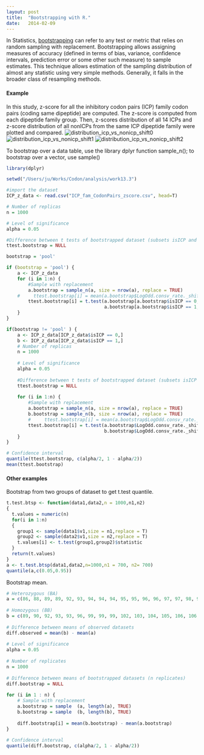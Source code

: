 ```yaml
---
layout: post
title:  "Bootstrapping with R."
date:   2014-02-09
---
```


 In Statistics, [bootstrapping][1] can refer to any test or metric that relies on random sampling with replacement. 
 Bootstrapping allows assigning measures of accuracy (defined in terms of bias, variance, 
 confidence intervals, prediction error or some other such measure) to sample estimates.
 This technique allows estimation of the sampling distribution of almost any statistic using very simple methods. 
 Generally, it falls in the broader class of resampling methods.

#### Example  
In this study, z-score for all the inhibitory codon pairs (ICP) family codon pairs (coding same dipeptide) are computed. 
The z-score is computed from each dipeptide family group. Then, z-scores distribution of all 14 ICPs and 
z-score distribution of all nonICPs from the same ICP dipeptide family were plotted and compared.
![distribution_icp_vs_nonicp_shift0][2]
![distribution_icp_vs_nonicp_shift1][3]
![distribution_icp_vs_nonicp_shift2][4]


To bootstrap over a data table, use the library dplyr function sample_n(); to bootstrap over a vector, use sample()

```r
library(dplyr)

setwd("/Users/ju/Works/Codon/analysis/work13.3")

#import the dataset
ICP_z_data <- read.csv("ICP_fam_CodonPairs_zscore.csv", head=T)

# Number of replicas
n = 1000

# Level of significance
alpha = 0.05

#Difference between t tests of bootstrapped dataset (subsets isICP and noICP)
ttest.bootstrap = NULL

bootstrap = 'pool'

if (bootstrap = 'pool') {
    a <- ICP_z_data
    for (i in 1:n) {
        #Sample with replacement
        a.bootstrap = sample_n(a, size = nrow(a), replace = TRUE)
    #     ttest.bootstrap[i] = mean(a.bootstrap$LogOdd.consv_rate._shift0)
        ttest.bootstrap[i] = t.test(a.bootstrap[a.bootstrap$isICP == 0, ]$LogOdd.consv_rate._shift0, 
                                    a.bootstrap[a.bootstrap$isICP == 1, ]$LogOdd.consv_rate._shift0)$statistic
    }
}

if(bootstrap != 'pool' ) {
    a <- ICP_z_data[ICP_z_data$isICP == 0,]
    b <- ICP_z_data[ICP_z_data$isICP == 1,]
    # Number of replicas
    n = 1000
    
    # Level of significance
    alpha = 0.05
    
    #Difference between t tests of bootstrapped dataset (subsets isICP and noICP)
    ttest.bootstrap = NULL
    
    for (i in 1:n) {
        #Sample with replacement
        a.bootstrap = sample_n(a, size = nrow(a), replace = TRUE)
        b.bootstrap = sample_n(b, size = nrow(a), replace = TRUE)
        #     ttest.bootstrap[i] = mean(a.bootstrap$LogOdd.consv_rate._shift0)
        ttest.bootstrap[i] = t.test(a.bootstrap$LogOdd.consv_rate._shift0, 
                                    b.bootstrap$LogOdd.consv_rate._shift0)$statistic
    }
}

# Confidence interval
quantile(ttest.bootstrap, c(alpha/2, 1 - alpha/2))
mean(ttest.bootstrap)

```




#### Other examples  
Bootstrap from two groups of dataset to get t.test quantile.  

```r
t.test.btsp <- function(data1,data2,n = 1000,n1,n2)
{
  t.values = numeric(n)
  for(i in 1:n)
  {
    group1 <- sample(data1$v1,size = n1,replace = T)
    group2 <- sample(data2$v1,size = n2,replace = T)
    t.values[i] <- t.test(group1,group2)$statistic
  }
  return(t.values)
}
a <- t.test.btsp(data1,data2,n=1000,n1 = 700, n2= 700)
quantile(a,c(0.05,0.95))
```

Bootstrap mean.

```r
# Heterozygous (BA)
a = c(86, 88, 89, 89, 92, 93, 94, 94, 94, 95, 95, 96, 96, 97, 97, 98, 98, 99, 99, 101, 106, 107, 110, 113, 116, 118)
 
# Homozygous (BB)
b = c(89, 90, 92, 93, 93, 96, 99, 99, 99, 102, 103, 104, 105, 106, 106, 107, 108, 108, 110, 110, 112, 114, 116, 116)
 
# Difference between means of observed datasets
diff.observed = mean(b) - mean(a)
 
# Level of significance
alpha = 0.05
 
# Number of replicates
n = 1000
 
# Difference between means of bootstrapped datasets (n replicates)
diff.bootstrap = NULL
 
for (i in 1 : n) {
    # Sample with replacement
    a.bootstrap = sample  (a, length(a), TRUE)
    b.bootstrap = sample  (b, length(b), TRUE)
 
    diff.bootstrap[i] = mean(b.bootstrap) - mean(a.bootstrap)
}
 
# Confidence interval
quantile(diff.bootstrap, c(alpha/2, 1 - alpha/2))
```

[1]:http://en.wikipedia.org/wiki/Bootstrapping_(statistics)
[2]:https://dl.dropboxusercontent.com/u/3637996/github_pages/post_2014-02-09-R_bootstrap/ICP_z_score_hist_shift0.png
[3]:https://dl.dropboxusercontent.com/u/3637996/github_pages/post_2014-02-09-R_bootstrap/ICP_z_score_hist_shift1.png
[4]:https://dl.dropboxusercontent.com/u/3637996/github_pages/post_2014-02-09-R_bootstrap/ICP_z_score_hist_shift2.png
